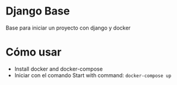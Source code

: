 # Django Base
Base para iniciar un proyecto con django y docker

# Cómo usar
- Install docker and docker-compose
- Iniciar con el comando Start with command: ```docker-compose up```
